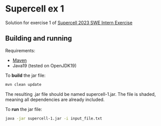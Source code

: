 # Supercell ex 1

Solution for exercise 1 of [Supercell 2023 SWE Intern Exercise](https://sc-id-intern-exercise.s3.us-east-1.amazonaws.com/intern.pdf)

## Building and running

Requirements:
- [Maven](https://maven.apache.org/)
- Java19 (tested on OpenJDK19)

To **build** the jar file:
```bash
mvn clean update
```
The resulting .jar file should be named supercell-1.jar. The file is shaded, meaning all dependencies are already included.

To **run** the jar file:
```bash
java -jar supercell-1.jar -i input_file.txt
```
